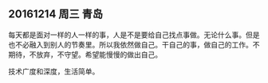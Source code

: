 ## 20161214  周三   青岛  

每天都是面对一样的人一样的事，人是不是要给自己找点事做。无论什么事。但是也不必融入到别人的节奏里。所以我依然做自己。干自己的事，做自己的工作。不期待，不放弃，不守望。希望能慢慢的做出自己。

技术广度和深度，生活简单。 

